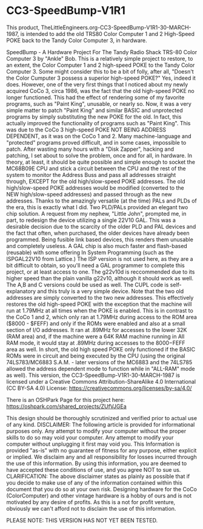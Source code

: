 # CC3-SpeedBump-V1R1
This product, TheLittleEngineers.org-CC3-SpeedBump-V1R1-30-MARCH-1987, is intended to add the old TRS80 Color Computer 1 and 2 High-Speed POKE back to the Tandy Color Computer 3, in hardware.

SpeedBump - A Hardware Project For The Tandy Radio Shack TRS-80 Color Computer 3 by "Ankle" Bob. This is a relatively simple project to restore, to an extent, the Color Computer 1 and 2 high-speed POKE to the Tandy Color Computer 3. Some might consider this to be a bit of folly, after all, "Doesn't the Color Cumputer 3 possess a superior high-speed POKE?" Yes, indeed it does. However, one of the very first things that I noticed about my newly acquired CoCo 3, circa 1986, was the fact that the old high-speed POKE no longer functioned. This had the effect of rendering some of my favorite programs, such as "Paint King", unusable, or nearly so. Now, it was a very simple matter to patch "Paint King" and similar BASIC and unprotected programs by simply substituting the new POKE for the old. In fact, this actually improved the functionality of programs such as "Paint King". This was due to the CoCo 3 high-speed POKE NOT BEING ADDRESS DEPENDENT, as it was on the CoCo 1 and 2. Many machine-language and "protected" programs proved difficult, and in some cases, impossible to patch. After wasting many hours with a "Disk Zapper", hacking and patching, I set about to solve the problem, once and for all, in hardware. In theory, at least, it should be quite possible and simple enough to socket the MC68B09E CPU and stick a circuit between the CPU and the rest of the system to monitor the Address Buss and pass all addresses straight through, EXCEPT for the old high/slow-speed POKE addresses. The old high/slow-speed POKE addresses would be modified (converted to the NEW high/slow-speed addresses) and passed through as the new addresses. Thanks to the amazingly versatile (at the time) PALs and PLDs of the era, this is exactly what I did. Two PLD/PALs provided an elegant two chip solution. A request from my nephew, "Little John", prompted me, in part, to redesign the device utilizing a single 22V10 GAL. This was a desirable decision due to the scarcity of the older PLD and PAL devices and the fact that often, when purchased, the older devices have already been programmed. Being fusible link based devices, this renders them unusable and completely useless. A GAL chip is also much faster and flash-based (reusable) with some offering In System Programming (such as the ISPGAL22V10 from Lattice.) The ISP version is not used here, as they are a bit difficult to obtain, so you'll need a GAL programmer to complete this project, or at least access to one. The g22v10d is reccommended due to its higher speed than the plain vanilla g22v10, although it should work as well. The A,B and C versions could be used as well. The CUPL code is self-explanatory and this truly is a very simple device. Note that the two old addresses are simply converted to the two new addresses. This effectively restores the old high-speed POKE with the exception that the machine will run at 1.79MHz at all times when the POKE is enabled. This is in contrast to the CoCo 1 and 2, which only ran at 1.79MHz during access to the ROM area ($8000 - $FEFF) and only if the ROMs were enabled and also at a small section of I/O addresses. It ran at .89MHz for accesses to the lower 32K (RAM area) and, if the machine were a 64K RAM machine running in All RAM mode, it would stay at .89MHz during accesses to the $8000-$FEFF area as well. In short, the old high speed POKE only functioned if the BASIC ROMs were in circuit and being executed by the CPU (using the original 74LS783/MC6883 S.A.M. - later versions of the MC6883 and the 74LS785 allowed the address dependent mode to function while in "ALL-RAM" mode as well). This version, the CC3-SpeedBump-V1R1-30-MARCH-1987 is licensed under a Creative Commons Attribution-ShareAlike 4.0 International (CC BY-SA 4.0) License: https://creativecommons.org/licenses/by-sa/4.0/

There is an OSHPark Page for this project here: https://oshpark.com/shared_projects/ZUfVJGEa


This design should be thoroughly scrutinized and verified prior to actual use of any kind. DISCLAIMER: The following article is provided for informational purposes only. Any attempt to modify your computer without the proper skills to do so may void your computer. Any attempt to modify your computer without unplugging it first may void you. This Information is provided "as-is" with no guarantee of fitness for any purpose, either explicit or implied. We disclaim any and all responsibility for losses incurred through the use of this information. By using this information, you are deemed to have accepted these conditions of use, and you agree NOT to sue us. CLARIFICATION: The above disclaimer states as plainly as possible that if you decide to make use of any of the information contained within this document that you do so at your own risk. Designing hardware for the CoCo (ColorComputer) and other vintage hardware is a hobby of ours and is not motivated by any desire of profits. As this is a not for profit venture, obviously we can't afford not to disclaim the use of this information.

 PLEASE NOTE: THIS VERSION HAS NOT YET BEEN TESTED. 
